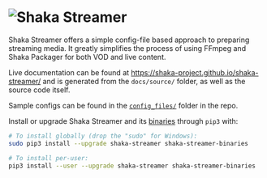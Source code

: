 # ![Shaka Streamer](https://raw.githubusercontent.com/shaka-project/shaka-streamer/main/docs/source/shaka-streamer-logo.png)

Shaka Streamer offers a simple config-file based approach to preparing streaming
media. It greatly simplifies the process of using FFmpeg and Shaka Packager for
both VOD and live content.

Live documentation can be found at
https://shaka-project.github.io/shaka-streamer/ and is generated from the
`docs/source/` folder, as well as the source code itself.

Sample configs can be found in the [`config_files/`] folder in the repo.

[`config_files/`]: https://github.com/shaka-project/shaka-streamer/tree/main/config_files

Install or upgrade Shaka Streamer and its [binaries][] through `pip3` with:

```sh
# To install globally (drop the "sudo" for Windows):
sudo pip3 install --upgrade shaka-streamer shaka-streamer-binaries

# To install per-user:
pip3 install --user --upgrade shaka-streamer shaka-streamer-binaries
```

[binaries]: https://pypi.org/project/shaka-streamer-binaries/
